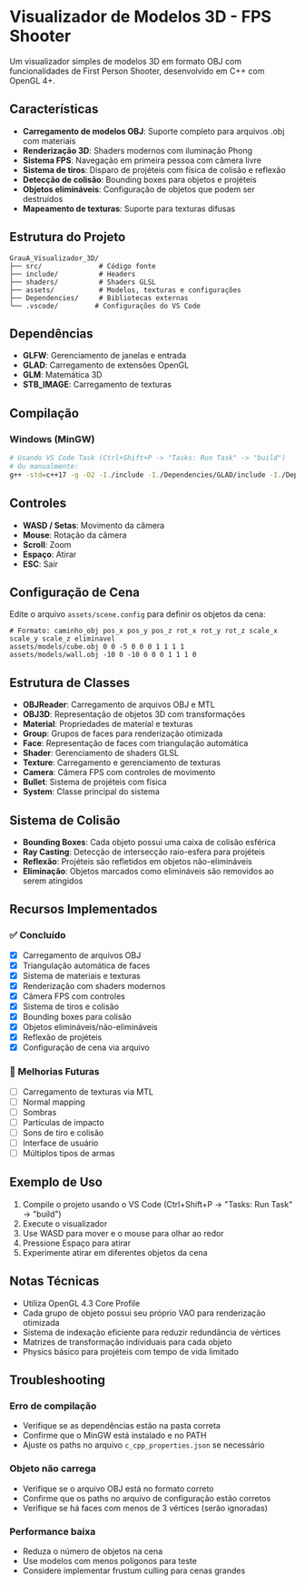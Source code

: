 # Visualizador de Modelos 3D - FPS Shooter

Um visualizador simples de modelos 3D em formato OBJ com funcionalidades de First Person Shooter, desenvolvido em C++ com OpenGL 4+.

## Características

- **Carregamento de modelos OBJ**: Suporte completo para arquivos .obj com materiais
- **Renderização 3D**: Shaders modernos com iluminação Phong
- **Sistema FPS**: Navegação em primeira pessoa com câmera livre
- **Sistema de tiros**: Disparo de projéteis com física de colisão e reflexão
- **Detecção de colisão**: Bounding boxes para objetos e projéteis
- **Objetos elimináveis**: Configuração de objetos que podem ser destruídos
- **Mapeamento de texturas**: Suporte para texturas difusas

## Estrutura do Projeto

```
GrauA_Visualizador_3D/
├── src/              # Código fonte
├── include/          # Headers
├── shaders/          # Shaders GLSL
├── assets/           # Modelos, texturas e configurações
├── Dependencies/     # Bibliotecas externas
└── .vscode/         # Configurações do VS Code
```

## Dependências

- **GLFW**: Gerenciamento de janelas e entrada
- **GLAD**: Carregamento de extensões OpenGL
- **GLM**: Matemática 3D
- **STB_IMAGE**: Carregamento de texturas

## Compilação

### Windows (MinGW)

```bash
# Usando VS Code Task (Ctrl+Shift+P -> "Tasks: Run Task" -> "build")
# Ou manualmente:
g++ -std=c++17 -g -O2 -I./include -I./Dependencies/GLAD/include -I./Dependencies/GLFW/include -I./Dependencies/GLM -I./Dependencies/STB_IMAGE src/*.cpp Dependencies/GLAD/src/glad.c Dependencies/STB_IMAGE/stb_image.cpp -L./Dependencies/GLFW/lib-mingw-w64 -lglfw3 -lopengl32 -lgdi32 -o visualizador3d.exe
```

## Controles

- **WASD / Setas**: Movimento da câmera
- **Mouse**: Rotação da câmera
- **Scroll**: Zoom
- **Espaço**: Atirar
- **ESC**: Sair

## Configuração de Cena

Edite o arquivo `assets/scene.config` para definir os objetos da cena:

```
# Formato: caminho_obj pos_x pos_y pos_z rot_x rot_y rot_z scale_x scale_y scale_z eliminavel
assets/models/cube.obj 0 0 -5 0 0 0 1 1 1 1
assets/models/wall.obj -10 0 -10 0 0 0 1 1 1 0
```

## Estrutura de Classes

- **OBJReader**: Carregamento de arquivos OBJ e MTL
- **OBJ3D**: Representação de objetos 3D com transformações
- **Material**: Propriedades de material e texturas
- **Group**: Grupos de faces para renderização otimizada
- **Face**: Representação de faces com triangulação automática
- **Shader**: Gerenciamento de shaders GLSL
- **Texture**: Carregamento e gerenciamento de texturas
- **Camera**: Câmera FPS com controles de movimento
- **Bullet**: Sistema de projéteis com física
- **System**: Classe principal do sistema

## Sistema de Colisão

- **Bounding Boxes**: Cada objeto possui uma caixa de colisão esférica
- **Ray Casting**: Detecção de intersecção raio-esfera para projéteis
- **Reflexão**: Projéteis são refletidos em objetos não-elimináveis
- **Eliminação**: Objetos marcados como elimináveis são removidos ao serem atingidos

## Recursos Implementados

### ✅ Concluído
- [x] Carregamento de arquivos OBJ
- [x] Triangulação automática de faces
- [x] Sistema de materiais e texturas
- [x] Renderização com shaders modernos
- [x] Câmera FPS com controles
- [x] Sistema de tiros e colisão
- [x] Bounding boxes para colisão
- [x] Objetos elimináveis/não-elimináveis
- [x] Reflexão de projéteis
- [x] Configuração de cena via arquivo

### 🔄 Melhorias Futuras
- [ ] Carregamento de texturas via MTL
- [ ] Normal mapping
- [ ] Sombras
- [ ] Partículas de impacto
- [ ] Sons de tiro e colisão
- [ ] Interface de usuário
- [ ] Múltiplos tipos de armas

## Exemplo de Uso

1. Compile o projeto usando o VS Code (Ctrl+Shift+P -> "Tasks: Run Task" -> "build")
2. Execute o visualizador
3. Use WASD para mover e o mouse para olhar ao redor
4. Pressione Espaço para atirar
5. Experimente atirar em diferentes objetos da cena

## Notas Técnicas

- Utiliza OpenGL 4.3 Core Profile
- Cada grupo de objeto possui seu próprio VAO para renderização otimizada
- Sistema de indexação eficiente para reduzir redundância de vértices
- Matrizes de transformação individuais para cada objeto
- Physics básico para projéteis com tempo de vida limitado

## Troubleshooting

### Erro de compilação
- Verifique se as dependências estão na pasta correta
- Confirme que o MinGW está instalado e no PATH
- Ajuste os paths no arquivo `c_cpp_properties.json` se necessário

### Objeto não carrega
- Verifique se o arquivo OBJ está no formato correto
- Confirme que os paths no arquivo de configuração estão corretos
- Verifique se há faces com menos de 3 vértices (serão ignoradas)

### Performance baixa
- Reduza o número de objetos na cena
- Use modelos com menos polígonos para teste
- Considere implementar frustum culling para cenas grandes